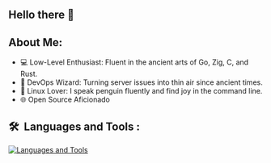 ## Hello there 👋

## About Me:
- 💻 Low-Level Enthusiast: Fluent in the ancient arts of Go, Zig, C, and Rust.
- 🤖 DevOps Wizard: Turning server issues into thin air since ancient times.
- 🐧 Linux Lover: I speak penguin fluently and find joy in the command line.
- 🌐 Open Source Aficionado

## 🛠 &nbsp;Languages and Tools :
[![Languages and Tools](https://skillicons.dev/icons?i=go,zig,c,rust,wasm,ts,js,php,symfony,lua,linux,docker,git,gitlab,azure,aws,redis,vim)](https://skillicons.dev)
